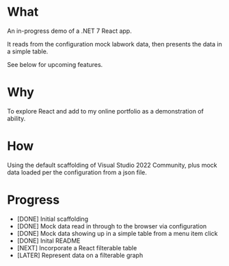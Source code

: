 # What

An in-progress demo of a .NET 7 React app.

It reads from the configuration mock labwork data, then presents the data in a simple table.

See below for upcoming features.

# Why

To explore React and add to my online portfolio as a demonstration of ability.

# How

Using the default scaffolding of Visual Studio 2022 Community, plus mock data loaded per the configuration from a json file.

# Progress

- [DONE] Initial scaffolding
- [DONE] Mock data read in through to the browser via configuration
- [DONE] Mock data showing up in a simple table from a menu item click
- [DONE] Inital README
- [NEXT] Incorporate a React filterable table
- [LATER] Represent data on a filterable graph

